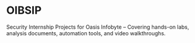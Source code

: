 # OIBSIP
Security Internship Projects for Oasis Infobyte – Covering hands-on labs, analysis documents, automation tools, and video walkthroughs.
